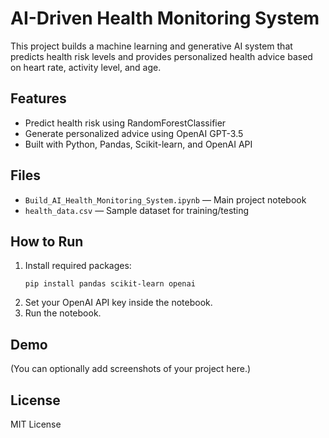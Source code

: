# AI-Driven Health Monitoring System

This project builds a machine learning and generative AI system that predicts health risk levels and provides personalized health advice based on heart rate, activity level, and age.

## Features
- Predict health risk using RandomForestClassifier
- Generate personalized advice using OpenAI GPT-3.5
- Built with Python, Pandas, Scikit-learn, and OpenAI API

## Files
- `Build_AI_Health_Monitoring_System.ipynb` — Main project notebook
- `health_data.csv` — Sample dataset for training/testing

## How to Run
1. Install required packages:
    ```
    pip install pandas scikit-learn openai
    ```
2. Set your OpenAI API key inside the notebook.
3. Run the notebook.

## Demo
(You can optionally add screenshots of your project here.)

## License
MIT License
